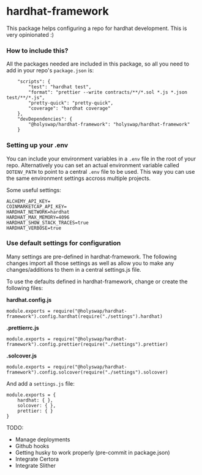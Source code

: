 # hardhat-framework
 
This package helps configuring a repo for hardhat development. This is very opinionated :)

### How to include this?
All the packages needed are included in this package, so all you need to add in your repo's `package.json` is:

```
    "scripts": {
        "test": "hardhat test",
        "format": "prettier --write contracts/**/*.sol *.js *.json test/**/*.js",
        "pretty-quick": "pretty-quick",
        "coverage": "hardhat coverage"
    },
    "devDependencies": {
        "@holyswap/hardhat-framework": "holyswap/hardhat-framework"
    }
```

### Setting up your .env
You can include your environment variables in a `.env` file in the root of your repo. Alternatively you can set an actual environment variable called `DOTENV_PATH` to point to a central `.env` file to be used. This way you can use the same environment settings accross multiple projects.

Some useful settings:
```
ALCHEMY_API_KEY=
COINMARKETCAP_API_KEY=
HARDHAT_NETWORK=hardhat
HARDHAT_MAX_MEMORY=4096
HARDHAT_SHOW_STACK_TRACES=true
HARDHAT_VERBOSE=true
```

### Use default settings for configuration
Many settings are pre-defined in hardhat-framework. The following changes import all those settings as well as allow you to make any changes/additions to them in a central settings.js file.

To use the defaults defined in hardhat-framework, change or create the following files:

**hardhat.config.js**
```
module.exports = require("@holyswap/hardhat-framework").config.hardhat(require("./settings").hardhat)
```

**.prettierrc.js**
```
module.exports = require("@holyswap/hardhat-framework").config.prettier(require("./settings").prettier)
```

**.solcover.js**
```
module.exports = require("@holyswap/hardhat-framework").config.solcover(require("./settings").solcover)
```

And add a `settings.js` file:
```
module.exports = {
    hardhat: { },
    solcover: { },
    prettier: { }
}
```

TODO:

- Manage deployments
- Github hooks
- Getting husky to work properly (pre-commit in package.json)
- Integrate Certora
- Integrate Slither